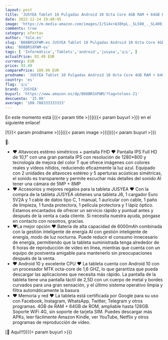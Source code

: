 ```yaml
---
layout: post
title: 'JUSYEA Tablet 10 Pulgadas Android 10 Octa Core 4GB RAM + 64GB ROM  WiFi  GPS  Bluetooth  Google GMS  Tablets Pantalla FHD 10 Pulgadas  SD/TF 4-256 GB  con Funda  Gris'
date: 2022-12-24 19:40:45
image: 'https://m.media-amazon.com/images/I/514x+A38hpL._SL500_._SL400_.jpg'
comments: true
category: ofertas
author: 'tole.es'
slug: 'B08BRSXFWM-es JUSYEA Tablet 10 Pulgadas Android 10 Octa Core 4GB RAM +...'
sku: 'B08BRSXFWM-es'
tags: [ 'Informática','Tablets','android','jusyea','🇪🇸', ]
actualPrice: 93.49 EUR
currency: EUR
price: 93.49
comparePrice: 109.99 EUR
prodname: 'JUSYEA Tablet 10 Pulgadas Android 10 Octa Core 4GB RAM + 64GB ROM  WiFi  GPS  Bluetooth  Google GMS  Tablets Pantalla FHD 10 Pulgadas  SD/TF 4-256 GB  con Funda  Gris'
country: 'es'
flag: '🇪🇸'
brand: 'JUSYEA'
buyurl: 'https://www.amazon.es/dp/B08BRSXFWM/?tag=tolees-21'
descuento: '15.00'
average: '108.788333333333'
---
```


En este momento está [{{< param title >}}]({{< param buyurl >}}) en el siguiente enlace!

[![{{< param prodname >}}]({{< param image >}})]({{< param buyurl >}})

🔎:

- ♥ Altavoces estéreo simétricos + pantalla FHD ♥ Pantalla IPS Full HD de 10,1" con una gran pantalla IPS con resolución de 1280*800 y tecnología de mejora del color T que ofrece imágenes con colores reales y vídeos nítidos, reduciendo eficazmente la luz azul. Equipado con 2 unidades de altavoces estéreo y 5 aperturas acústicas simétricas, el sonido es transparente y permite escuchar más detalles del sonido Al tener una cámara de 5MP + 8MP
- ♥ Accesorios y mejores regalos para la tableta JUSYEA ♥ Con la compra de la tableta JUSYEA obtienes una tableta J6, 1 cargador Euro 5V2A y 1 cable de datos tipo C, 1 manual, 1 auricular con cable, 1 paño de limpieza, 1 funda protectora, 1 película protectora y 1 lápiz óptico. Estamos encantados de ofrecer un servicio rápido y puntual antes y después de la venta a cada cliente. Si necesita nuestra ayuda, póngase en contacto con nosotros, gracias.
- ♥La mejor opción ♥ Batería de alta capacidad de 6000mAh combinada con la gestión inteligente de energía AI con gestión inteligente de energía, modo de luz nocturna. Puede reducir el consumo innecesario de energía, permitiendo que la tableta suministrada tenga alrededor de 6 horas de reproducción de vídeo en línea, mientras que cuenta con un equipo de postventa amigable para mantenerlo sin preocupaciones después de la venta.
- ♥ Android 10 y excelente CPU ♥ La tableta cuenta con Android 10 con un procesador MTK octa-core de 1,6 GHZ, lo que garantiza que pueda descargar las aplicaciones que necesita más rápido. La pantalla de la tableta tiene una pantalla táctil de 2,5D con un cuerpo de metal y bordes curvados para una gran sensación, y el último sistema operativo limpia y filtra automáticamente la basura
- ♥ Memoria y red ♥ La tableta está certificada por Google para su uso con Facebook, Instagram, WhatsApp, Twitter, Telegram y otros programas. 4GB de RAM + 64GB de ROM, ampliable hasta 128GB. Soporte WiFi 4G, sin soporte de tarjeta SIM. Puedes descargar más APKs, leer fácilmente Amazon Kindle, ver YouTube, Netflix y otros programas de reproducción de vídeo.

[🛒 Aquí!!!]({{< param buyurl >}})
